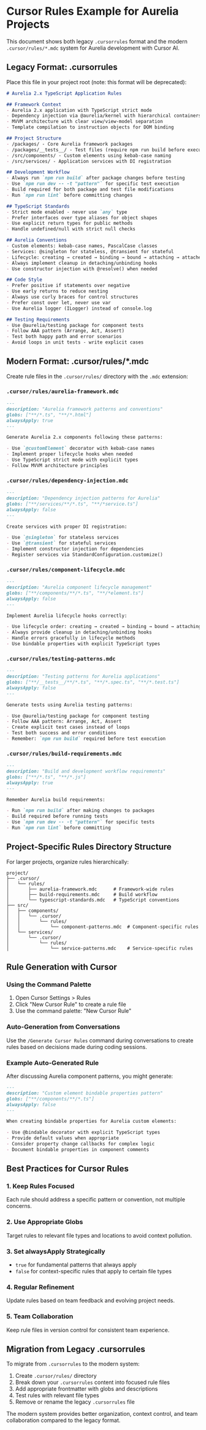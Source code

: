 # Cursor Rules Example for Aurelia Projects

This document shows both legacy `.cursorrules` format and the modern `.cursor/rules/*.mdc` system for Aurelia development with Cursor AI.

## Legacy Format: .cursorrules

Place this file in your project root (note: this format will be deprecated):

```markdown
# Aurelia 2.x TypeScript Application Rules

## Framework Context
- Aurelia 2.x application with TypeScript strict mode
- Dependency injection via @aurelia/kernel with hierarchical containers
- MVVM architecture with clear view/view-model separation
- Template compilation to instruction objects for DOM binding

## Project Structure
- /packages/ - Core Aurelia framework packages
- /packages/__tests__/ - Test files (require npm run build before execution)
- /src/components/ - Custom elements using kebab-case naming
- /src/services/ - Application services with DI registration

## Development Workflow
- Always run `npm run build` after package changes before testing
- Use `npm run dev -- -t "pattern"` for specific test execution
- Build required for both package and test file modifications
- Run `npm run lint` before committing changes

## TypeScript Standards
- Strict mode enabled - never use `any` type
- Prefer interfaces over type aliases for object shapes
- Use explicit return types for public methods
- Handle undefined/null with strict null checks

## Aurelia Conventions
- Custom elements: kebab-case names, PascalCase classes
- Services: @singleton for stateless, @transient for stateful
- Lifecycle: creating → created → binding → bound → attaching → attached
- Always implement cleanup in detaching/unbinding hooks
- Use constructor injection with @resolve() when needed

## Code Style
- Prefer positive if statements over negative
- Use early returns to reduce nesting
- Always use curly braces for control structures
- Prefer const over let, never use var
- Use Aurelia logger (ILogger) instead of console.log

## Testing Requirements
- Use @aurelia/testing package for component tests
- Follow AAA pattern (Arrange, Act, Assert)  
- Test both happy path and error scenarios
- Avoid loops in unit tests - write explicit cases
```

## Modern Format: .cursor/rules/*.mdc

Create rule files in the `.cursor/rules/` directory with the `.mdc` extension:

### `.cursor/rules/aurelia-framework.mdc`
```markdown
---
description: "Aurelia framework patterns and conventions"
globs: ["**/*.ts", "**/*.html"]
alwaysApply: true
---

Generate Aurelia 2.x components following these patterns:

- Use `@customElement` decorator with kebab-case names
- Implement proper lifecycle hooks when needed
- Use TypeScript strict mode with explicit types
- Follow MVVM architecture principles
```

### `.cursor/rules/dependency-injection.mdc`
```markdown
---
description: "Dependency injection patterns for Aurelia"
globs: ["**/services/**/*.ts", "**/*service.ts"]
alwaysApply: false
---

Create services with proper DI registration:

- Use `@singleton` for stateless services
- Use `@transient` for stateful services
- Implement constructor injection for dependencies
- Register services via StandardConfiguration.customize()
```

### `.cursor/rules/component-lifecycle.mdc`
```markdown
---
description: "Aurelia component lifecycle management"
globs: ["**/components/**/*.ts", "**/*element.ts"]
alwaysApply: false
---

Implement Aurelia lifecycle hooks correctly:

- Use lifecycle order: creating → created → binding → bound → attaching → attached
- Always provide cleanup in detaching/unbinding hooks
- Handle errors gracefully in lifecycle methods
- Use bindable properties with explicit TypeScript types
```

### `.cursor/rules/testing-patterns.mdc`
```markdown
---
description: "Testing patterns for Aurelia applications"
globs: ["**/__tests__/**/*.ts", "**/*.spec.ts", "**/*.test.ts"]
alwaysApply: false
---

Generate tests using Aurelia testing patterns:

- Use @aurelia/testing package for component testing
- Follow AAA pattern: Arrange, Act, Assert
- Create explicit test cases instead of loops
- Test both success and error conditions
- Remember: `npm run build` required before test execution
```

### `.cursor/rules/build-requirements.mdc`
```markdown
---
description: "Build and development workflow requirements"
globs: ["**/*.ts", "**/*.js"]
alwaysApply: true
---

Remember Aurelia build requirements:

- Run `npm run build` after making changes to packages
- Build required before running tests
- Use `npm run dev -- -t "pattern"` for specific tests
- Run `npm run lint` before committing
```

## Project-Specific Rules Directory Structure

For larger projects, organize rules hierarchically:

```
project/
├── .cursor/
│   └── rules/
│       ├── aurelia-framework.mdc      # Framework-wide rules
│       ├── build-requirements.mdc     # Build workflow
│       └── typescript-standards.mdc   # TypeScript conventions
├── src/
│   ├── components/
│   │   └── .cursor/
│   │       └── rules/
│   │           └── component-patterns.mdc  # Component-specific rules
│   └── services/
│       └── .cursor/
│           └── rules/
│               └── service-patterns.mdc    # Service-specific rules
```

## Rule Generation with Cursor

### Using the Command Palette
1. Open Cursor Settings > Rules
2. Click "New Cursor Rule" to create a rule file
3. Use the command palette: "New Cursor Rule"

### Auto-Generation from Conversations
Use the `/Generate Cursor Rules` command during conversations to create rules based on decisions made during coding sessions.

### Example Auto-Generated Rule
After discussing Aurelia component patterns, you might generate:

```markdown
---
description: "Custom element bindable properties pattern"
globs: ["**/components/**/*.ts"]
alwaysApply: false
---

When creating bindable properties for Aurelia custom elements:

- Use @bindable decorator with explicit TypeScript types
- Provide default values when appropriate
- Consider property change callbacks for complex logic
- Document bindable properties in component comments
```

## Best Practices for Cursor Rules

### 1. Keep Rules Focused
Each rule should address a specific pattern or convention, not multiple concerns.

### 2. Use Appropriate Globs
Target rules to relevant file types and locations to avoid context pollution.

### 3. Set alwaysApply Strategically
- `true` for fundamental patterns that always apply
- `false` for context-specific rules that apply to certain file types

### 4. Regular Refinement
Update rules based on team feedback and evolving project needs.

### 5. Team Collaboration
Keep rule files in version control for consistent team experience.

## Migration from Legacy .cursorrules

To migrate from `.cursorrules` to the modern system:

1. Create `.cursor/rules/` directory
2. Break down your `.cursorrules` content into focused rule files
3. Add appropriate frontmatter with globs and descriptions
4. Test rules with relevant file types
5. Remove or rename the legacy `.cursorrules` file

The modern system provides better organization, context control, and team collaboration compared to the legacy format.
